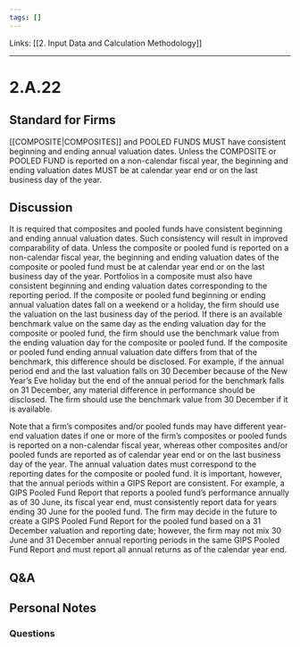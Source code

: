 ```yaml
---
tags: []
---
```

Links: [[2. Input Data and Calculation Methodology]]
___
# 2.A.22
## Standard for Firms
[[COMPOSITE|COMPOSITES]] and POOLED FUNDS MUST have consistent beginning and ending annual valuation dates. Unless the COMPOSITE or POOLED FUND is reported on a non-calendar fiscal year, the beginning and ending valuation dates MUST be at calendar year end or on the last business day of the year.
## Discussion
It is required that composites and pooled funds have consistent beginning and ending annual valuation dates. Such consistency will result in improved comparability of data. Unless the composite or pooled fund is reported on a non-calendar fiscal year, the beginning and ending valuation dates of the composite or pooled fund must be at calendar year end or on the last business day of the year. Portfolios in a composite must also have consistent beginning and ending valuation dates corresponding to the reporting period. If the composite or pooled fund beginning or ending annual valuation dates fall on a weekend or a holiday, the firm should use the valuation on the last business day of the period. If there is an available benchmark value on the same day as the ending valuation day for the composite or pooled fund, the firm should use the benchmark value from the ending valuation day for the composite or pooled fund. If the composite or pooled fund ending annual valuation date differs from that of the benchmark, this difference should be disclosed. For example, if the annual period end and the last valuation falls on 30 December because of the New Year’s Eve holiday but the end of the annual period for the benchmark falls on 31 December, any material difference in performance should be disclosed. The firm should use the benchmark value from 30 December if it is available.

Note that a firm’s composites and/or pooled funds may have different year-end valuation dates if one or more of the firm’s composites or pooled funds is reported on a non-calendar fiscal year, whereas other composites and/or pooled funds are reported as of calendar year end or on the last business day of the year. The annual valuation dates must correspond to the reporting dates for the composite or pooled fund. It is important, however, that the annual periods within a GIPS Report are consistent. For example, a GIPS Pooled Fund Report that reports a pooled fund’s performance annually as of 30 June, its fiscal year end, must consistently report data for years ending 30 June for the pooled fund. The firm may decide in the future to create a GIPS Pooled Fund Report for the pooled fund based on a 31 December valuation and reporting date; however, the firm may not mix 30 June and 31 December annual reporting periods in the same GIPS Pooled Fund Report and must report all annual returns as of the calendar year end.
## Q&A

## Personal Notes

### Questions